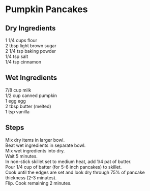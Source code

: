 # Pumpkin Pancakes  

## Dry Ingredients  
1 1/4 cups flour  
2 tbsp light brown sugar  
2 1/4 tsp baking powder  
1/4 tsp salt  
1/4 tsp cinnamon  
  
## Wet Ingredients  
7/8 cup milk  
1/2 cup canned pumpkin  
1 egg egg  
2 tbsp butter (melted)  
1 tsp vanilla  

## Steps
Mix dry items in larger bowl.  
Beat wet ingredients in separate bowl.  
Mix wet ingredients into dry.  
Wait 5 minutes.  
In non-stick skillet set to medium heat, add 1/4 pat of butter.  
Pour 1/4 cup of batter (for 5-6 inch pancakes) to skillet.  
Cook until the edges are set and look dry through 75% of pancake thickness (2-3 minutes).  
Flip. Cook remaining 2 minutes.  
